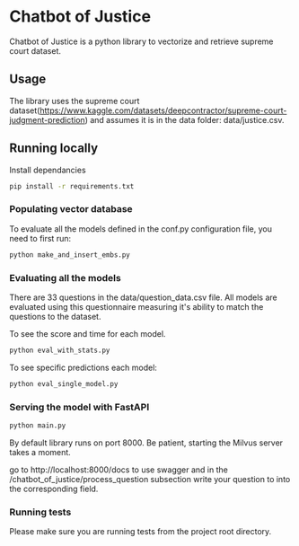 # Chatbot of Justice

Chatbot of Justice is a python library to vectorize and retrieve supreme court dataset.

## Usage

The library uses the supreme court dataset(https://www.kaggle.com/datasets/deepcontractor/supreme-court-judgment-prediction) and assumes it is in the data folder: data/justice.csv.

## Running locally

Install dependancies

```bash
pip install -r requirements.txt
```
### Populating vector database
To evaluate all the models defined in the conf.py configuration file, you need to first run:
```bash
python make_and_insert_embs.py
```
### Evaluating all the models

There are 33 questions in the data/question_data.csv file. All models are evaluated using this questionnaire measuring it's ability to match the questions to the dataset.

To see the score and time for each model. 

```bash
python eval_with_stats.py
```

To see specific predictions each model:

```bash
python eval_single_model.py
```

### Serving the model with FastAPI

```bash
python main.py
```
By default library runs on port 8000. Be patient, starting the Milvus server takes a moment.

go to http://localhost:8000/docs to use swagger and in the /chatbot_of_justice/process_question subsection write your question to  into the corresponding field.

### Running tests

Please make sure you are running tests from the project root directory.

